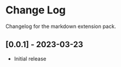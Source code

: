 # Change Log

Changelog for the markdown extension pack.

## [0.0.1] - 2023-03-23

- Initial release
